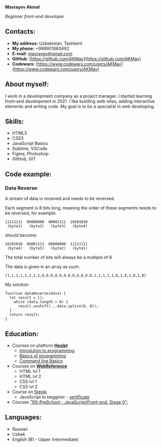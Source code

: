 **Mavrayev Akmal**

*Beginner front-end developer*

## Contacts:

- **My address:** Uzbekistan, Tashkent
- **My phone:** +998901683492
- **E-mail:** [mavrayev@gmail.com](mavrayev@gmail.com)
- **GitHub:** [https://github.com/AKMav](https://github.com/AKMav)
- **Codewars:** [https://www.codewars.com/users/AKMav](https://www.codewars.com/users/AKMav)

## About myself:

I work in a development company as a project manager. I started learning front-end development in 2021.
I like building web-sites, adding interactive elements and writing code. My goal is to be a specialist in web developing.

## Skills:

- HTML5
- CSS3
- JavaScript Basics
- Sublime, VSCode
- Figma, Photoshop
- GitHub, GIT

## Code example:

### Data Reverse

A stream of data is received and needs to be reversed.

Each segment is 8 bits long, meaning the order of these segments needs to be reversed, for example:


```
11111111  00000000  00001111  10101010
 (byte1)   (byte2)   (byte3)   (byte4)
```

should become:

```
10101010  00001111  00000000  11111111
 (byte4)   (byte3)   (byte2)   (byte1)
```
The total number of bits will always be a multiple of 8.

The data is given in an array as such:

```
[1,1,1,1,1,1,1,1,0,0,0,0,0,0,0,0,0,0,0,0,1,1,1,1,1,0,1,0,1,0,1,0]
```
My solution:
```
function dataReverse(data) {
  let result = [];
    while (data.length > 0) {
      result.unshift(...data.splice(0, 8));
  }
  return result;
}
```

## Education:

- Courses on platform **[Hexlet](https://ru.hexlet.io/)**
    - [Introdution to programming](https://ru.hexlet.io/courses/introduction_to_programming)
    - [Basics of programming](https://ru.hexlet.io/courses/programming-basics)
    - [Command line Basics](https://ru.hexlet.io/courses/cli-basics)
- Courses on **[WebReference](https://webref.ru)**
    - HTML lvl 1
    - HTML lvl 2
    - CSS lvl 1
    - CSS lvl 2
- Course on [Stepik](https://stepik.org)
    - JavaScript to begginer - [sertificate](https://stepik.org/cert/1207580)
- Courses ["RS-PreSchool - JavaScript/Front-end. Stage 0"](https://rs.school/js-stage0/);

## Languages:

- Russian
- Uzbek
- English (B1 - Upper Intermediate)
